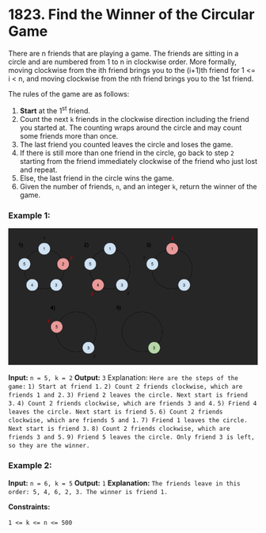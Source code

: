 # 1823. Find the Winner of the Circular Game

There are n friends that are playing a game. The friends are sitting in a circle and are numbered from 1 to n in clockwise order. More formally, moving clockwise from the ith friend brings you to the (i+1)th friend for 1 <= i < n, and moving clockwise from the nth friend brings you to the 1st friend.

The rules of the game are as follows:

1. **Start** at the 1<sup>st</sup> friend.
2. Count the next `k` friends in the clockwise direction including the friend you started at. The counting wraps around the circle and may count some friends more than once.
3. The last friend you counted leaves the circle and loses the game.
4. If there is still more than one friend in the circle, go back to step `2` starting from the friend immediately clockwise of the friend who just lost and repeat.
5. Else, the last friend in the circle wins the game.
6. Given the number of friends, `n`, and an integer `k`, return the winner of the game.

### Example 1:


<p align="center">
  <img src="https://github.com/PrinceMag/HundredDaysOfCsharp/blob/main/Days/Two/assets/images/example1.png">
</p>

**Input:** `n = 5, k = 2`
**Output:** `3`
Explanation: `Here are the steps of the game:`
`1) Start at friend 1.`
`2) Count 2 friends clockwise, which are friends 1 and 2.`
`3) Friend 2 leaves the circle. Next start is friend 3.`
`4) Count 2 friends clockwise, which are friends 3 and 4.`
`5) Friend 4 leaves the circle. Next start is friend 5.`
`6) Count 2 friends clockwise, which are friends 5 and 1.`
`7) Friend 1 leaves the circle. Next start is friend 3.`
`8) Count 2 friends clockwise, which are friends 3 and 5.`
`9) Friend 5 leaves the circle. Only friend 3 is left, so they are the winner.`

### Example 2:

**Input:** `n = 6, k = 5`
**Output:** `1`
**Explanation:** `The friends leave in this order: 5, 4, 6, 2, 3. The winner is friend 1.`

**Constraints:**

`1 <= k <= n <= 500`